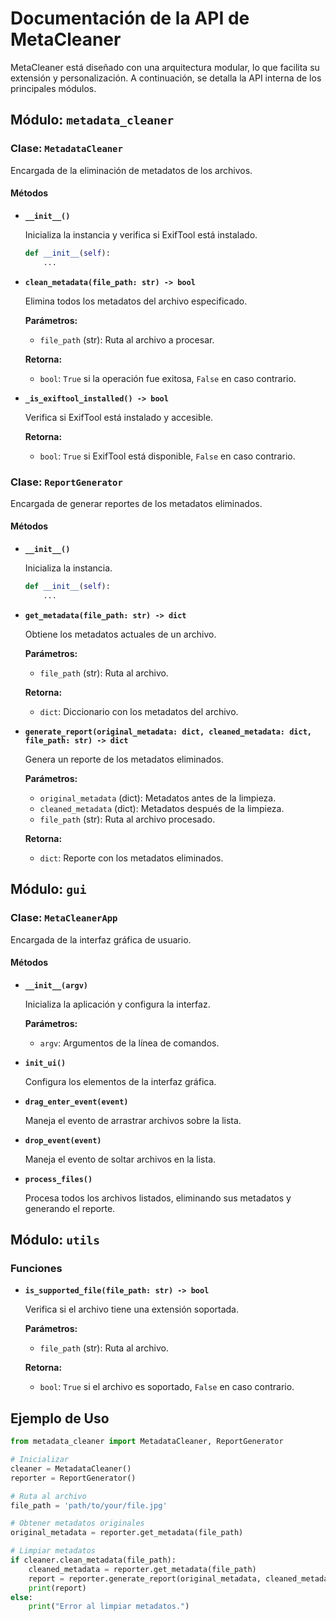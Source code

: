 # Documentación de la API de MetaCleaner

MetaCleaner está diseñado con una arquitectura modular, lo que facilita su extensión y personalización. A continuación, se detalla la API interna de los principales módulos.

## Módulo: `metadata_cleaner`

### Clase: `MetadataCleaner`

Encargada de la eliminación de metadatos de los archivos.

#### Métodos

- **`__init__()`**

  Inicializa la instancia y verifica si ExifTool está instalado.

  ```python
  def __init__(self):
      ...
  ```

- **`clean_metadata(file_path: str) -> bool`**

  Elimina todos los metadatos del archivo especificado.

  **Parámetros:**
  
  - `file_path` (str): Ruta al archivo a procesar.

  **Retorna:**
  
  - `bool`: `True` si la operación fue exitosa, `False` en caso contrario.

- **`_is_exiftool_installed() -> bool`**

  Verifica si ExifTool está instalado y accesible.

  **Retorna:**
  
  - `bool`: `True` si ExifTool está disponible, `False` en caso contrario.

### Clase: `ReportGenerator`

Encargada de generar reportes de los metadatos eliminados.

#### Métodos

- **`__init__()`**

  Inicializa la instancia.

  ```python
  def __init__(self):
      ...
  ```

- **`get_metadata(file_path: str) -> dict`**

  Obtiene los metadatos actuales de un archivo.

  **Parámetros:**
  
  - `file_path` (str): Ruta al archivo.

  **Retorna:**
  
  - `dict`: Diccionario con los metadatos del archivo.

- **`generate_report(original_metadata: dict, cleaned_metadata: dict, file_path: str) -> dict`**

  Genera un reporte de los metadatos eliminados.

  **Parámetros:**
  
  - `original_metadata` (dict): Metadatos antes de la limpieza.
  - `cleaned_metadata` (dict): Metadatos después de la limpieza.
  - `file_path` (str): Ruta al archivo procesado.

  **Retorna:**
  
  - `dict`: Reporte con los metadatos eliminados.

## Módulo: `gui`

### Clase: `MetaCleanerApp`

Encargada de la interfaz gráfica de usuario.

#### Métodos

- **`__init__(argv)`**

  Inicializa la aplicación y configura la interfaz.

  **Parámetros:**
  
  - `argv`: Argumentos de la línea de comandos.

- **`init_ui()`**

  Configura los elementos de la interfaz gráfica.

- **`drag_enter_event(event)`**

  Maneja el evento de arrastrar archivos sobre la lista.

- **`drop_event(event)`**

  Maneja el evento de soltar archivos en la lista.

- **`process_files()`**

  Procesa todos los archivos listados, eliminando sus metadatos y generando el reporte.

## Módulo: `utils`

### Funciones

- **`is_supported_file(file_path: str) -> bool`**

  Verifica si el archivo tiene una extensión soportada.

  **Parámetros:**
  
  - `file_path` (str): Ruta al archivo.

  **Retorna:**
  
  - `bool`: `True` si el archivo es soportado, `False` en caso contrario.

## Ejemplo de Uso

```python
from metadata_cleaner import MetadataCleaner, ReportGenerator

# Inicializar
cleaner = MetadataCleaner()
reporter = ReportGenerator()

# Ruta al archivo
file_path = 'path/to/your/file.jpg'

# Obtener metadatos originales
original_metadata = reporter.get_metadata(file_path)

# Limpiar metadatos
if cleaner.clean_metadata(file_path):
    cleaned_metadata = reporter.get_metadata(file_path)
    report = reporter.generate_report(original_metadata, cleaned_metadata, file_path)
    print(report)
else:
    print("Error al limpiar metadatos.")
